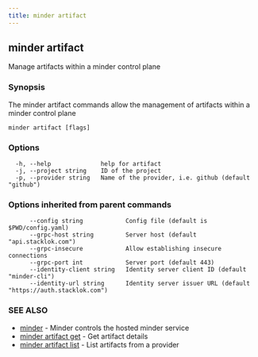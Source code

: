 ```yaml
---
title: minder artifact
---
```

## minder artifact

Manage artifacts within a minder control plane

### Synopsis

The minder artifact commands allow the management of artifacts within a minder control plane

```
minder artifact [flags]
```

### Options

```
  -h, --help              help for artifact
  -j, --project string    ID of the project
  -p, --provider string   Name of the provider, i.e. github (default "github")
```

### Options inherited from parent commands

```
      --config string            Config file (default is $PWD/config.yaml)
      --grpc-host string         Server host (default "api.stacklok.com")
      --grpc-insecure            Allow establishing insecure connections
      --grpc-port int            Server port (default 443)
      --identity-client string   Identity server client ID (default "minder-cli")
      --identity-url string      Identity server issuer URL (default "https://auth.stacklok.com")
```

### SEE ALSO

* [minder](minder.md)	 - Minder controls the hosted minder service
* [minder artifact get](minder_artifact_get.md)	 - Get artifact details
* [minder artifact list](minder_artifact_list.md)	 - List artifacts from a provider

